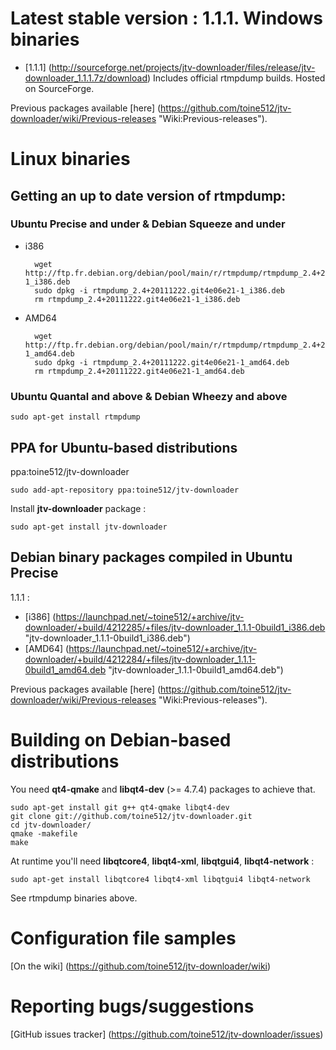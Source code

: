 Latest stable version : **1.1.1**.
Windows binaries
================
- [1.1.1] (http://sourceforge.net/projects/jtv-downloader/files/release/jtv-downloader_1.1.1.7z/download)
  Includes official rtmpdump builds. Hosted on SourceForge.

Previous packages available [here] (https://github.com/toine512/jtv-downloader/wiki/Previous-releases "Wiki:Previous-releases").

Linux binaries
==============
Getting an up to date version of rtmpdump:
------------------------------------------
### Ubuntu Precise and under & Debian Squeeze and under
- i386

		wget http://ftp.fr.debian.org/debian/pool/main/r/rtmpdump/rtmpdump_2.4+20111222.git4e06e21-1_i386.deb
		sudo dpkg -i rtmpdump_2.4+20111222.git4e06e21-1_i386.deb
		rm rtmpdump_2.4+20111222.git4e06e21-1_i386.deb

- AMD64

		wget http://ftp.fr.debian.org/debian/pool/main/r/rtmpdump/rtmpdump_2.4+20111222.git4e06e21-1_amd64.deb
		sudo dpkg -i rtmpdump_2.4+20111222.git4e06e21-1_amd64.deb
		rm rtmpdump_2.4+20111222.git4e06e21-1_amd64.deb

### Ubuntu Quantal and above & Debian Wheezy and above
	sudo apt-get install rtmpdump

PPA for Ubuntu-based distributions
----------------------------------
ppa:toine512/jtv-downloader

	sudo add-apt-repository ppa:toine512/jtv-downloader

Install **jtv-downloader** package :

	sudo apt-get install jtv-downloader

Debian binary packages compiled in Ubuntu Precise
-------------------------------------------------
1.1.1 :
- [i386] (https://launchpad.net/~toine512/+archive/jtv-downloader/+build/4212285/+files/jtv-downloader_1.1.1-0build1_i386.deb "jtv-downloader_1.1.1-0build1_i386.deb")
- [AMD64] (https://launchpad.net/~toine512/+archive/jtv-downloader/+build/4212284/+files/jtv-downloader_1.1.1-0build1_amd64.deb "jtv-downloader_1.1.1-0build1_amd64.deb")

Previous packages available [here] (https://github.com/toine512/jtv-downloader/wiki/Previous-releases "Wiki:Previous-releases").

Building on Debian-based distributions
======================================

You need **qt4-qmake** and **libqt4-dev** (>= 4.7.4) packages to achieve that.

	sudo apt-get install git g++ qt4-qmake libqt4-dev
	git clone git://github.com/toine512/jtv-downloader.git
	cd jtv-downloader/
	qmake -makefile
	make

At runtime you'll need **libqtcore4**, **libqt4-xml**, **libqtgui4**, **libqt4-network** :

	sudo apt-get install libqtcore4 libqt4-xml libqtgui4 libqt4-network
See rtmpdump binaries above.

Configuration file samples
==========================

[On the wiki] (https://github.com/toine512/jtv-downloader/wiki)

Reporting bugs/suggestions
==========================

[GitHub issues tracker] (https://github.com/toine512/jtv-downloader/issues)